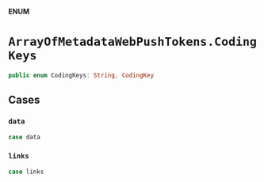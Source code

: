 **ENUM**

# `ArrayOfMetadataWebPushTokens.CodingKeys`

```swift
public enum CodingKeys: String, CodingKey
```

## Cases
### `data`

```swift
case data
```

### `links`

```swift
case links
```
